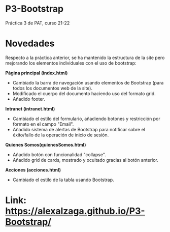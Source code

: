 # P3-Bootstrap
Práctica 3 de PAT, curso 21-22

# Novedades
Respecto a la práctica anterior, se ha mantenido la estructura de la site pero mejorando los elementos individuales con el uso de bootstrap:

**Página principal (index.html)**
- Cambiado la barra de navegación usando elementos de Bootstrap (para todos los documentos web de la site).
- Modificado el cuerpo del documento haciendo uso del formato grid.
- Añadido footer.

**Intranet (intranet.html)**
- Cambiado el estilo del formulario, añadiendo botones y restricción por formato en el campo "Email".
- Añadido sistema de alertas de Bootstrap para notificar sobre el éxito/fallo de la operación de inicio de sesión.

**Quienes Somos(quienesSomos.html)**
- Añadido botón con funcionalidad "collapse".
- Añadido grid de cards, mostrado y ocultado gracias al botón anterior.

**Acciones (acciones.html)**
- Cambiado el estilo de la tabla usando Bootstrap.

# Link: https://alexalzaga.github.io/P3-Bootstrap/
